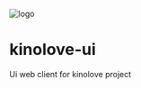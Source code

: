 
![logo](https://github.com/user-attachments/assets/18497d5b-2136-4eb6-a062-80d0d9fefaa6)


# kinolove-ui
Ui web client for kinolove project
